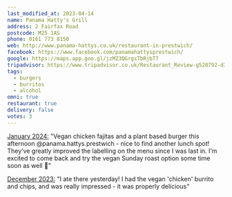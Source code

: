 ```yaml
---
last_modified_at: 2023-04-14
name: Panama Hatty's Grill
address: 2 Fairfax Road
postcode: M25 1AS
phone: 0161 773 8150
web: http://www.panama-hattys.co.uk/restaurant-in-prestwich/
facebook: https://www.facebook.com/panamahattysprestwich/
google: https://maps.app.goo.gl/jzMZ3QGrgsTbRjbT7
tripadvisor: https://www.tripadvisor.co.uk/Restaurant_Review-g528792-d3192583-Reviews-Panama_Hatty_s_Grill-Prestwich_Bury_Greater_Manchester_England.html
tags:
  - burgers
  - burritos
  - alcohol
omni: true
restaurant: true
delivery: false
votes: 3
---
```


[January 2024:](https://www.instagram.com/p/C2FoNkbN9no/) "Vegan chicken fajitas and a plant based burger this afternoon @panama.hattys.prestwich - nice to find another lunch spot! They’ve greatly improved the labelling on the menu since I was last in. I’m excited to come back and try the vegan Sunday roast option some time soon as well 🌱"

[December 2023:](https://www.facebook.com/groups/veganprestwich/posts/2017655695278503/?comment_id=2055483758162363) "I ate there yesterday! I had the vegan 'chicken' burrito and chips, and was really impressed - it was properly delicious"
